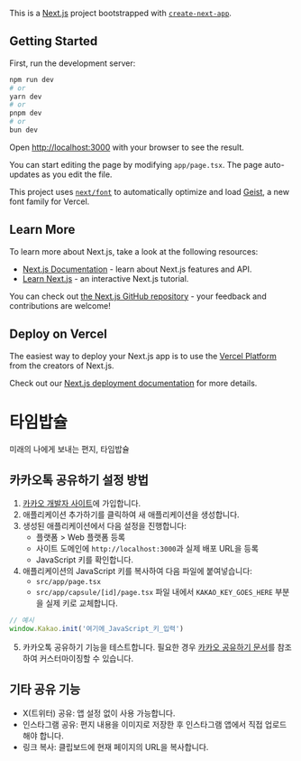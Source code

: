 This is a [Next.js](https://nextjs.org) project bootstrapped with [`create-next-app`](https://nextjs.org/docs/app/api-reference/cli/create-next-app).

## Getting Started

First, run the development server:

```bash
npm run dev
# or
yarn dev
# or
pnpm dev
# or
bun dev
```

Open [http://localhost:3000](http://localhost:3000) with your browser to see the result.

You can start editing the page by modifying `app/page.tsx`. The page auto-updates as you edit the file.

This project uses [`next/font`](https://nextjs.org/docs/app/building-your-application/optimizing/fonts) to automatically optimize and load [Geist](https://vercel.com/font), a new font family for Vercel.

## Learn More

To learn more about Next.js, take a look at the following resources:

- [Next.js Documentation](https://nextjs.org/docs) - learn about Next.js features and API.
- [Learn Next.js](https://nextjs.org/learn) - an interactive Next.js tutorial.

You can check out [the Next.js GitHub repository](https://github.com/vercel/next.js) - your feedback and contributions are welcome!

## Deploy on Vercel

The easiest way to deploy your Next.js app is to use the [Vercel Platform](https://vercel.com/new?utm_medium=default-template&filter=next.js&utm_source=create-next-app&utm_campaign=create-next-app-readme) from the creators of Next.js.

Check out our [Next.js deployment documentation](https://nextjs.org/docs/app/building-your-application/deploying) for more details.

# 타임밥슐

미래의 나에게 보내는 편지, 타임밥슐

## 카카오톡 공유하기 설정 방법

1. [카카오 개발자 사이트](https://developers.kakao.com/)에 가입합니다.
2. 애플리케이션 추가하기를 클릭하여 새 애플리케이션을 생성합니다.
3. 생성된 애플리케이션에서 다음 설정을 진행합니다:
   - 플랫폼 > Web 플랫폼 등록
   - 사이트 도메인에 `http://localhost:3000`과 실제 배포 URL을 등록
   - JavaScript 키를 확인합니다.
4. 애플리케이션의 JavaScript 키를 복사하여 다음 파일에 붙여넣습니다:
   - `src/app/page.tsx`
   - `src/app/capsule/[id]/page.tsx`
   파일 내에서 `KAKAO_KEY_GOES_HERE` 부분을 실제 키로 교체합니다.

```javascript
// 예시
window.Kakao.init('여기에_JavaScript_키_입력')
```

5. 카카오톡 공유하기 기능을 테스트합니다. 필요한 경우 [카카오 공유하기 문서](https://developers.kakao.com/docs/latest/ko/message/js-link)를 참조하여 커스터마이징할 수 있습니다.

## 기타 공유 기능

- X(트위터) 공유: 앱 설정 없이 사용 가능합니다.
- 인스타그램 공유: 편지 내용을 이미지로 저장한 후 인스타그램 앱에서 직접 업로드해야 합니다.
- 링크 복사: 클립보드에 현재 페이지의 URL을 복사합니다.
